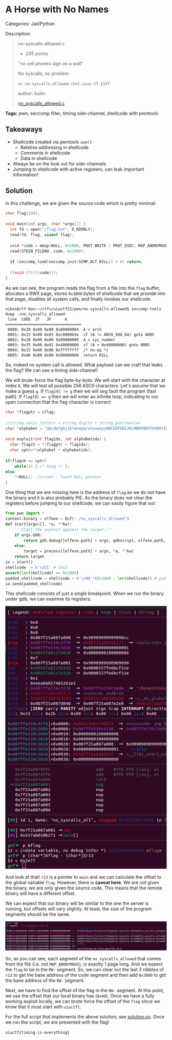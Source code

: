 # A Horse with No Names

Categories: Jail/Python

Description:
> no-syscalls-allowed.c
>
>- 205 points
>
>"no cell phones sign on a wall"
>
>
> No syscalls, no problem
>
> `nc no-syscalls-allowed.chal.uiuc.tf 1337`
>
>author: kuilin
>
> [no_syscalls_allowed.c](src/no_syscalls_allowed.c)

**Tags:** pwn, seccomp filter, timing side-channel, shellcode with pwntools

## Takeaways

- Shellcode created via pwntools `asm()`
  - Relative addressing in shellcode
  - Comments in shellcode
  - Data in shellcode
- Always be on the look out for side-channels
- Jumping to shellcode with active registers, can leak important information!

## Solution

In this challenge, we are given the source code which is pretty minimal:

```c
char flag[100];

void main(int argc, char *argv[]) {
  int fd = open("/flag.txt", O_RDONLY);
  read(fd, flag, sizeof flag);

  void *code = mmap(NULL, 0x1000, PROT_WRITE | PROT_EXEC, MAP_ANONYMOUS | MAP_PRIVATE, -1, 0);
  read(STDIN_FILENO, code, 0x1000);

  if (seccomp_load(seccomp_init(SCMP_ACT_KILL)) < 0) return;

  ((void (*)())code)();
}
```

As we can see, the program reads the flag from a file into the `flag` buffer, allocates a RWX page, stores `0x1000` bytes of shellcode that we provide into that page, disables all system calls, and finally invokes our shellcode.

```log
nikos@ctf-box:~/ctfs/uiuctf22/pwn/no-syscalls-allowed$ seccomp-tools dump ./no_syscalls_allowed
 line  CODE  JT   JF      K
=================================
 0000: 0x20 0x00 0x00 0x00000004  A = arch
 0001: 0x15 0x00 0x03 0xc000003e  if (A != ARCH_X86_64) goto 0005
 0002: 0x20 0x00 0x00 0x00000000  A = sys_number
 0003: 0x35 0x00 0x01 0x40000000  if (A < 0x40000000) goto 0005
 0004: 0x15 0x00 0x00 0xffffffff  /* no-op */
 0005: 0x06 0x00 0x00 0x00000000  return KILL
```

So, indeed no system call is allowed. What payload can we craft that leaks the flag? We can use a timing side-channel!

We will brute-force the flag byte-by-byte. We will start with the character at index `0`. We will test all possible 256 ASCII characters. Let's assume that we make a guess `g`. If `flag[0] != g` then we will seg fault the program (fast path). If `flag[0] == g` then we will enter an infinite loop, indicating to our open connection that the flag character is correct:

```C
char *flagptr = &flag;

//string.ascii_letters + string.digits + string.punctuation
char *alphabet = "abcdefghijklmnopqrstuvwxyzABCDEFGHIJKLMNOPQRSTUVWXYZ0123456789!#$&()*+,-./:;<=>?@[]^_`{|}~"; //careful for escapes

void exploit(int flagidx, int alphabetidx) {
  char flagch = *(flagptr + flagidx);
  char cptr=*(alphabet + alphabetidx);

if(flagch == cptr)
    while(1) { /* hang */ };
else
    *(NULL);  //crash - touch NULL pointer
}
```

One thing that we are missing here is the address of `flag` as we do not have the binary and it is also probably PIE. As the binary does not clear the registers before jumping to our shellcode, we can easily figure that out:

```python
from pwn import *
context.binary = elfexe = ELF('./no_syscalls_allowed')
def start(argv=[], *a, **kw):
    '''Start the exploit against the target.'''
    if args.GDB:
        return gdb.debug([elfexe.path] + argv, gdbscript, elfexe.path, *a, *kw)
    else:
        target = process([elfexe.path] + argv, *a, **kw)
    return target
io = start()
shellcode  = b'\xCC' # int3
assert(len(shellcode) <= 0x1000)
padded_shellcode = shellcode + b'\x90'*(0x1000 - len(shellcode)) # pad with NOps
io.send(padded_shellcode)
```

This shellcode consists of just a single breakpoint. When we run the binary under gdb, we can examine its registers:

![r13.png](resources/r13.png)

And look at that! `r13` is a pointer to `main` and we can calculate the offset to the global variable `flag`. However, there is **caveat here**. We are not given the binary, we are only given the source code. This means that the remote binary will have a different offset.

We can expect that our binary will be similar to the one the server is running, but offsets will vary slightly. At least, the size of the program segments should be the same.

![vmm.png](resources/vmm.png)

So, as you can see, each segment of the `no_syscalls_allowed` that comes from the file (i.e. not `MAP_ANONYMOUS`), is exactly 1 page long. And we expect the `flag` to be in the `RW-` segment. So, we can clear out the last 3 nibbles of `r13` to get the base address of the code segment and then add `0x3000` to get the base address of the `RW-` segment.

Next, we have to find the offset of the flag in the `RW-` segment. At this point, we use the offset that our local binary has (`0x40`). Once we have a fully working exploit locally, we can brute force the offset of the `flag` since we know that it must start with `uiuctf{`.

For the full script that implements the above solution, see [solution.py](solution.py). Once we run the script, we are presented with the flag!

`uiuctf{timing-is-everything}`
